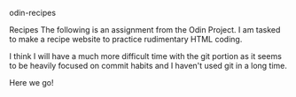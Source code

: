 odin-recipes

Recipes
The following is an assignment from the Odin Project. I am tasked to make a recipe website to practice rudimentary HTML coding.

I think I will have a much more difficult time with the git portion as it seems to be heavily focused on commit habits and I haven't used git in a long time.

Here we go!
